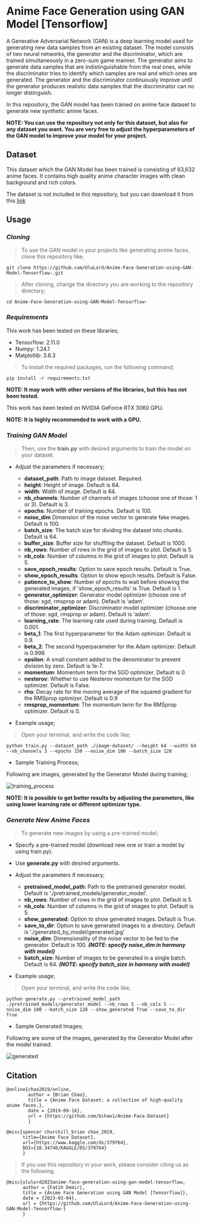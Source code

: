 # Anime Face Generation using GAN Model [Tensorflow]
A Generative Adversarial Network (GAN) is a deep learning model used for generating new data samples from an existing dataset. The model consists of two neural networks, the generator and the discriminator, which are trained simultaneously in a zero-sum game manner. The generator aims to generate data samples that are indistinguishable from the real ones, while the discriminator tries to identify which samples are real and which ones are generated. The generator and the discriminator continuously improve until the generator produces realistic data samples that the discriminator can no longer distinguish. 

In this repository, the GAN model has been trained on  anime face dataset to generate new synthetic anime faces.

**NOTE: You can use the repository not only for this dataset, but also for any dataset you want. You are very free to adjust the hyperparameters of the GAN model to improve your model for your project.**

## Dataset
This dataset which the GAN Model has been trained is consisting of 63,632 anime faces. It contains high quality anime character images with clean background and rich colors. 

The dataset is not included in this repository, but you can download it from this [link](https://www.kaggle.com/datasets/splcher/animefacedataset)

## Usage

### ***Cloning***

>To use the GAN model in your projects like generating anime faces, clone this repository like;

    git clone https://github.com/UluLord/Anime-Face-Generation-using-GAN-Model-Tensorflow-.git

> After cloning, change the directory you are working to the repository directory;

    cd Anime-Face-Generation-using-GAN-Model-Tensorflow-

### ***Requirements***

This work has been tested on these libraries;

* Tensorflow: 2.11.0
* Numpy: 1.24.1
* Matplotlib: 3.6.3

>To install the required packages, run the following command;

    pip install -r requirements.txt

**NOTE: It may work with other versions of the libraries, but this has not been tested.**

This work has been tested on NVIDIA GeForce RTX 3060 GPU.

**NOTE: It is highly recommended to work with a GPU.**
    
### ***Training GAN Model***

>Then, use the **train.py** with desired arguments to train the model on your dataset.

* Adjust the parameters if necessary;
  * **dataset_path**: Path to image dataset. Required.
  * **height**: Height of image. Default is 64.
  * **width**: Width of image. Default is 64.
  * **nb_channels**: Number of channels of images (choose one of those: 1 or 3). Default is 3.
  * **epochs**: Number of training epochs. Default is 100.
  * **noise_dim** Dimension of the noise vector to generate fake images. Default is 100.
  * **batch_size**: The batch size for dividing the dataset into chunks. Default is 64.
  * **buffer_size**: Buffer size for shuffling the dataset. Default is 1000.
  * **nb_rows**: Number of rows in the grid of images to plot. Default is 5.
  * **nb_cols**: Number of columns in the grid of images to plot. Default is 5.
  * **save_epoch_results**: Option to save epoch results. Default is True.
  * **show_epoch_results**: Option to show epoch results. Default is False.
  * **patience_to_show**: Number of epochs to wait before showing the generated images, if 'show_epoch_results' is True. Default is 1.
  * **generator_optimizer**: Generator model optimizer (choose one of those: sgd, rmsprop or adam). Default is ‘adam’.
  * **discriminator_optimizer**: Discriminator model optimizer (choose one of those: sgd, rmsprop or adam). Default is ‘adam’.
  * **learning_rate**: The learning rate used during training. Default is 0.001.
  * **beta_1**: The first hyperparameter for the Adam optimizer. Default is 0.9.
  * **beta_2**: The second hyperparameter for the Adam optimizer. Default is 0.999.
  * **epsilon**: A small constant added to the denominator to prevent division by zero. Default is 1e-7.
  * **momentum**: Momentum term for the SGD optimizer. Default is 0.
  * **nesterov**: Whether to use Nesterov momentum for the SGD optimizer. Default is False.
  * **rho**: Decay rate for the moving average of the squared gradient for the RMSprop optimizer. Default is 0.9
  * **rmsprop_momentum**: The momentum term for the RMSprop optimizer. Default is 0.

* Example usage;

> Open your terminal, and write the code like;

    python train.py --dataset_path ./image-dataset/ --height 64 --width 64 --nb_channels 3 --epochs 150 --noise_dim 100 --batch_size 128

* Sample Training Process;

Following are images, generated by the Generator Model during training;

![training_process](https://user-images.githubusercontent.com/99184963/222831324-c0d5802b-2bfc-4c27-8a0c-43b1055140df.gif)

**NOTE: It is possible to get better results by adjusting the parameters, like using lower learning rate or different optimizer type.**

### ***Generate New Anime Faces***

>To generate new images by using a pre-trained model;

* Specify a pre-trained model (download new one or train a model by using train.py).
* Use **generate.py** with desired arguments.

* Adjust the parameters if necessary;
    
    * **pretrained_model_path**: Path to the pretrained generator model. Default is ‘./pretrained_models/generator_model’.
    * **nb_rows**: Number of rows in the grid of images to plot. Default is 5.
    * **nb_cols**: Number of columns in the grid of images to plot. Default is 5.
    * **show_generated**: Option to show generated images. Default is True.
    * **save_to_dir**: Option to save generated images to a directory. Default is ‘./generated_by_model/generated.jpg’
    * **noise_dim**: Dimensionality of the noise vector to be fed to the generator. Default is 100. ***(NOTE: specify noise_dim in harmony with model)***
    * **batch_size**: Number of images to be generated in a single batch. Default is 64. ***(NOTE: specify batch_size in harmony with model)***

* Example usage;

 > Open your terminal, and write the code like;

    python generate.py --pretrained_model_path ./pretrained_models/generator_model --nb_rows 5 --nb_cols 5 --noise_dim 100 --batch_size 128 --show_generated True --save_to_dir True


* Sample Generated Images;

Following are some of the images, generated by the Generator Model after the model trained: 

![generated](https://user-images.githubusercontent.com/99184963/222833092-a94af223-70db-47de-b9fd-13a1e37735e9.jpg)

## Citation

    @online{chao2019/online,
  	        author = {Brian Chao},
  	        title = {Anime Face Dataset: a collection of high-quality anime faces.},
  	        date = {2019-09-16},
  	        url = {https://github.com/bchao1/Anime-Face-Dataset}
            }

    @misc{spencer churchill_brian chao_2019,
	      title={Anime Face Dataset},
	      url={https://www.kaggle.com/ds/379764},
	      DOI={10.34740/KAGGLE/DS/379764}
          }

> If you use this repository in your work, please consider citing us as the following.

    @misc{ululord2023anime-face-generation-using-gan-model-tensorflow,
	      author = {Fatih Demir},
          title = {Anime Face Generation using GAN Model [Tensorflow]},
          date = {2023-03-04},
          url = {https://github.com/UluLord/Anime-Face-Generation-using-GAN-Model-Tensorflow-}
          }
